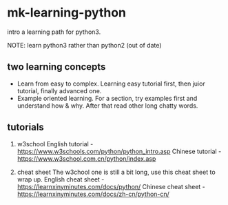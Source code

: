 # mk-learning-python
intro a learning path for python3. 

NOTE: learn python3 rather than python2 (out of date)

## two learning concepts
- Learn from easy to complex. Learning easy tutorial first, then juior tutorial, finally advanced one.
- Example oriented learning. For a section, try examples first and understand how & why. After that read other long chatty words.

## tutorials

1) w3school
English tutorial - https://www.w3schools.com/python/python_intro.asp
Chinese tutorial - https://www.w3school.com.cn/python/index.asp

2) cheat sheet
The w3chool one is still a bit long, use this cheat sheet to wrap up.
English cheat sheet - https://learnxinyminutes.com/docs/python/
Chinese cheat sheet - https://learnxinyminutes.com/docs/zh-cn/python-cn/

